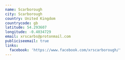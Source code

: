 ```yaml
---
name: Scarborough
city: Scarborough
country: United Kingdom
countrycode: gb
latitude: 54.293607
longitude: -0.4034729
email: xrscarbs@protonmail.com
publiciseemail: true
links:
  facebook: 'https://www.facebook.com/xrscarborough/'
---
```


